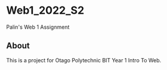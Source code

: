 # Web1_2022_S2
Palin's Web 1 Assignment

## About

This is a project for Otago Polytechnic BIT Year 1 Intro To Web.
